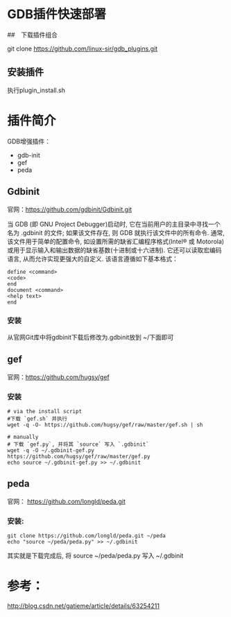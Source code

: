 # GDB插件快速部署

##　下载插件组合　

git clone https://github.com/linux-sir/gdb_plugins.git

## 安装插件

执行plugin_install.sh 



# 插件简介
GDB增强插件：
- gdb-init
- gef 
- peda


## Gdbinit
官网：https://github.com/gdbinit/Gdbinit.git

当 GDB (即 GNU Project Debugger)启动时, 它在当前用户的主目录中寻找一个名为 .gdbinit 的文件; 如果该文件存在, 则 GDB 就执行该文件中的所有命令. 通常, 该文件用于简单的配置命令, 如设置所需的缺省汇编程序格式(Intel® 或 Motorola) 或用于显示输入和输出数据的缺省基数(十进制或十六进制). 它还可以读取宏编码语言, 从而允许实现更强大的自定义. 该语言遵循如下基本格式：

```
define <command>
<code>
end
document <command>
<help text>
end
```

### 安装
从官网Git库中将gdbinit下载后修改为.gdbinit放到 ~/下面即可

## gef
官网：https://github.com/hugsy/gef

### 安装
```
# via the install script
#下载 `gef.sh` 并执行
wget -q -O- https://github.com/hugsy/gef/raw/master/gef.sh | sh

# manually
# 下载 `gef.py`, 并将其 `source` 写入 `.gdbinit`
wget -q -O ~/.gdbinit-gef.py https://github.com/hugsy/gef/raw/master/gef.py
echo source ~/.gdbinit-gef.py >> ~/.gdbinit

```


## peda
官网： https://github.com/longld/peda.git

### 安装:

```
git clone https://github.com/longld/peda.git ~/peda
echo "source ~/peda/peda.py" >> ~/.gdbinit
```
其实就是下载完成后, 将 source ~/peda/peda.py 写入 ~/.gdbinit



# 参考：
http://blog.csdn.net/gatieme/article/details/63254211


